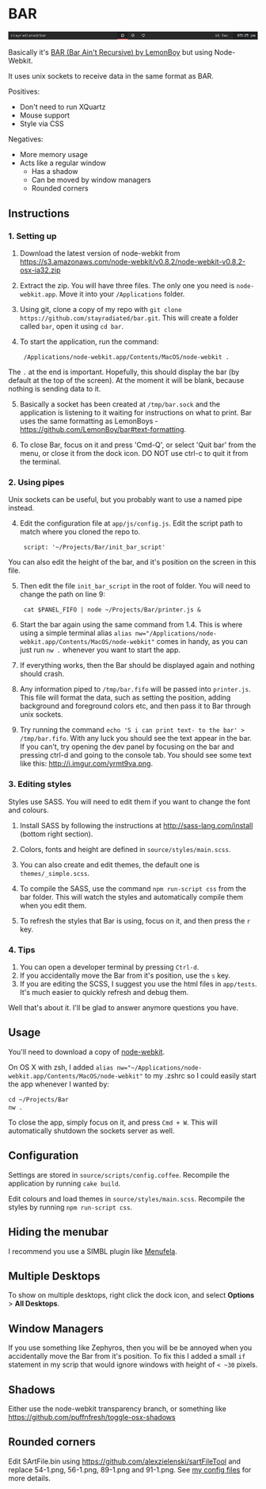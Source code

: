 BAR
===

![BAR](image.png)

Basically it's [BAR (Bar Ain't Recursive) by LemonBoy](https://github.com/LemonBoy/bar) but using Node-Webkit.

It uses unix sockets to receive data in the same format as BAR.

Positives:

- Don't need to run XQuartz
- Mouse support
- Style via CSS

Negatives:

- More memory usage
- Acts like a regular window
  - Has a shadow
  - Can be moved by window managers
  - Rounded corners


## Instructions

### 1. Setting up

1. Download the latest version of node-webkit from https://s3.amazonaws.com/node-webkit/v0.8.2/node-webkit-v0.8.2-osx-ia32.zip

2. Extract the zip. You will have three files. The only one you need is `node-webkit.app`. Move it into your `/Applications` folder.

3. Using git, clone a copy of my repo with `git clone https://github.com/stayradiated/bar.git`. This will create a folder called `bar`, open it using `cd bar`.

4. To start the application, run the command:

        /Applications/node-webkit.app/Contents/MacOS/node-webkit .

  The `.` at the end is important. Hopefully, this should display the bar (by default at the top of the screen). At the moment it will be blank, because nothing is sending data to it.

5. Basically a socket has been created at `/tmp/bar.sock` and the application is listening to it waiting for instructions on what to print. Bar uses the same formatting as LemonBoys - https://github.com/LemonBoy/bar#text-formatting.

6. To close Bar, focus on it and press 'Cmd-Q', or select 'Quit bar' from the menu, or close it from the dock icon. DO NOT use ctrl-c to quit it from the terminal.

### 2. Using pipes

Unix sockets can be useful, but you probably want to use a named pipe instead.

4. Edit the configuration file at `app/js/config.js`. Edit the script path to match where you cloned the repo to.

        script: '~/Projects/Bar/init_bar_script'

  You can also edit the height of the bar, and it's position on the screen in this file.

5. Then edit the file `init_bar_script` in the root of folder. You will need to change the path on line 9:

        cat $PANEL_FIFO | node ~/Projects/Bar/printer.js &

8. Start the bar again using the same command from 1.4. This is where using a simple terminal alias `alias nw="/Applications/node-webkit.app/Contents/MacOS/node-webkit"` comes in handy, as you can just run `nw .` whenever you want to start the app.

9. If everything works, then the Bar should be displayed again and nothing should crash.

10. Any information piped to `/tmp/bar.fifo` will be passed into `printer.js`. This file will format the data, such as setting the position, adding background and foreground colors etc, and then pass it to Bar through unix sockets.

11. Try running the command `echo 'S i can print text- to the bar' > /tmp/bar.fifo`. With any luck you should see the text appear in the bar. If you can't, try opening the dev panel by focusing on the bar and pressing ctrl-d and going to the console tab. You should see some text like this: http://i.imgur.com/yrmt9va.png.

### 3. Editing styles

Styles use SASS. You will need to edit them if you want to change the font and colours.

1. Install SASS by following the instructions at http://sass-lang.com/install (bottom right section).

2. Colors, fonts and height are defined in `source/styles/main.scss`.

3. You can also create and edit themes, the default one is `themes/_simple.scss`. 

4. To compile the SASS, use the command `npm run-script css` from the bar folder. This will watch the styles and automatically compile them when you edit them.

5. To refresh the styles that Bar is using, focus on it, and then press the `r` key.

### 4. Tips

1. You can open a developer terminal by pressing `Ctrl-d`.
2. If you accidentally move the Bar from it's position, use the `s` key.
3. If you are editing the SCSS, I suggest you use the html files in `app/tests`. It's much easier to quickly refresh and debug them.

Well that's about it. I'll be glad to answer anymore questions you have.

## Usage

You'll need to download a copy of [node-webkit](https://github.com/rogerwang/node-webkit#downloads).

On OS X with zsh, I added `alias nw="~/Applications/node-webkit.app/Contents/MacOS/node-webkit"` to my .zshrc so I could easily start the app whenever I wanted by:

    cd ~/Projects/Bar
    nw .
    
To close the app, simply focus on it, and press `Cmd + W`. This will automatically shutdown the sockets server as well.

## Configuration

Settings are stored in `source/scripts/config.coffee`. Recompile the application by running `cake build`.

Edit colours and load themes in `source/styles/main.scss`. Recompile the styles by running `npm run-script css`.

## Hiding the menubar

I recommend you use a SIMBL plugin like [Menufela](https://github.com/fjolnir/menufela).

## Multiple Desktops

To show on multiple desktops, right click the dock icon, and select **Options** > **All Desktops**.

## Window Managers

If you use something like Zephyros, then you will be be annoyed when you accidentally move the Bar from it's position. To fix this I added a small `if` statement in my scrip that would ignore windows with height of `< ~30` pixels.
## Shadows

Either use the node-webkit transparency branch, or something like https://github.com/puffnfresh/toggle-osx-shadows

## Rounded corners

Edit SArtFile.bin using https://github.com/alexzielenski/sartFileTool and replace 54-1.png, 56-1.png, 89-1.png and 91-1.png. See [my config files](https://github.com/stayradiated/dotfiles/tree/master/OS%20X%20Theme) for more details.
